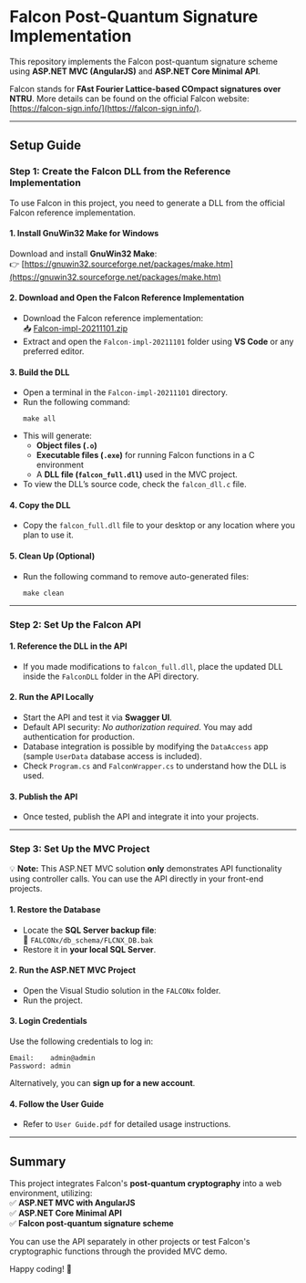 # Falcon Post-Quantum Signature Implementation

This repository implements the Falcon post-quantum signature scheme using **ASP.NET MVC (AngularJS)** and **ASP.NET Core Minimal API**.

Falcon stands for **FAst Fourier Lattice-based COmpact signatures over NTRU**. More details can be found on the official Falcon website: [https://falcon-sign.info/](https://falcon-sign.info/).

---

## Setup Guide

### Step 1: Create the Falcon DLL from the Reference Implementation

To use Falcon in this project, you need to generate a DLL from the official Falcon reference implementation.

#### 1. Install GnuWin32 Make for Windows  
   Download and install **GnuWin32 Make**:  
   👉 [https://gnuwin32.sourceforge.net/packages/make.htm](https://gnuwin32.sourceforge.net/packages/make.htm)

#### 2. Download and Open the Falcon Reference Implementation  
   - Download the Falcon reference implementation:  
     📥 [Falcon-impl-20211101.zip](https://falcon-sign.info/Falcon-impl-20211101.zip)  
   - Extract and open the `Falcon-impl-20211101` folder using **VS Code** or any preferred editor.

#### 3. Build the DLL  
   - Open a terminal in the `Falcon-impl-20211101` directory.
   - Run the following command:  
     ```
     make all
     ```
   - This will generate:  
     - **Object files (`.o`)**
     - **Executable files (`.exe`)** for running Falcon functions in a C environment  
     - A **DLL file (`falcon_full.dll`)** used in the MVC project.  
   - To view the DLL’s source code, check the `falcon_dll.c` file.

#### 4. Copy the DLL  
   - Copy the `falcon_full.dll` file to your desktop or any location where you plan to use it.

#### 5. Clean Up (Optional)  
   - Run the following command to remove auto-generated files:  
     ```
     make clean
     ```

---

### Step 2: Set Up the Falcon API

#### 1. Reference the DLL in the API  
   - If you made modifications to `falcon_full.dll`, place the updated DLL inside the `FalconDLL` folder in the API directory.

#### 2. Run the API Locally  
   - Start the API and test it via **Swagger UI**.
   - Default API security: _No authorization required_. You may add authentication for production.
   - Database integration is possible by modifying the `DataAccess` app (sample `UserData` database access is included).
   - Check `Program.cs` and `FalconWrapper.cs` to understand how the DLL is used.

#### 3. Publish the API  
   - Once tested, publish the API and integrate it into your projects.

---

### Step 3: Set Up the MVC Project  

💡 **Note:** This ASP.NET MVC solution **only** demonstrates API functionality using controller calls. You can use the API directly in your front-end projects.

#### 1. Restore the Database  
   - Locate the **SQL Server backup file**:  
     📂 `FALCONx/db_schema/FLCNX_DB.bak`  
   - Restore it in **your local SQL Server**.

#### 2. Run the ASP.NET MVC Project  
   - Open the Visual Studio solution in the `FALCONx` folder.
   - Run the project.

#### 3. Login Credentials  
   Use the following credentials to log in:  
   ```
   Email:    admin@admin
   Password: admin
   ```
   Alternatively, you can **sign up for a new account**.

#### 4. Follow the User Guide  
   - Refer to `User Guide.pdf` for detailed usage instructions.

---

## Summary  

This project integrates Falcon's **post-quantum cryptography** into a web environment, utilizing:  
✅ **ASP.NET MVC with AngularJS**  
✅ **ASP.NET Core Minimal API**  
✅ **Falcon post-quantum signature scheme**  

You can use the API separately in other projects or test Falcon's cryptographic functions through the provided MVC demo.

Happy coding! 🚀
